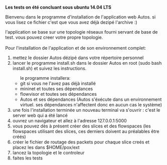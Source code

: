 <b> Les tests on été concluant sous ubuntu 14.04 LTS </b> 
<p> 
Bienvenu dans le programme d'installation de l'application web Autos.
si vous lisez ce fichier c'est que vous avez déjà dezipé l'archive :)
</p>
<p>
l'application se base sur une topologie réseaux fourni servant de base de test. vous pouvez creer votre propre topologie.<br/><br/>
Pour l'installation de l'application et de son environnement complet:
<ol>
<li> mettez le dossier Autos dézipé dans votre répertoire personnel </li>
<li> lancer le programme install.sh dans le dossier Autos en root (sudo bash install.sh) et suivez les instructions.</li>
	<ul>le programme installera:
		<li>git si vous ne l'avez pas déjà installé</li>
		<li>mininet et toutes ses dépendances</li>
		<li>flowvisor et toutes ses dépendances</li>
		<li>Autos et ses dépendances (Autos s'éxécute dans un environnement virtuel. ses dépendances n'affectent donc en 			aucun cas le système)</li>
	</ul>
<li> une fois l'installation terminée un nouveau terminal va s'ouvrir : c'est le server web qui a été lancé </li>
<li>ouvrez un navigateur et allez à l'adresse 127.0.0.1:5000 </li>
<li>vous pouvez dès à présent créer des slices et des flowspaces (les flowspaces utilisant des slices, ces derniers doivent au préalables être créés)</li>
<li> créer le fichier de routage des packets pour chaque slice creés et placez les dans $HOME/pox/ext</li>
<li>lancez la topologie et le controleur</li>
<li>faites les tests </li>
</ol>
</p>

